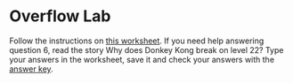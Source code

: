 # Overflow Lab
Follow the instructions on [this worksheet](https://github.com/APCSPrinciples/APCSPrinciples.github.io/blob/master/Worksheets/Overflow%20APCSP.doc?raw=true). If you need help answering question 6, read the story Why does Donkey Kong break on level 22? Type your answers in the worksheet, save it and check your answers with the [answer key](https://github.com/APCSPrinciples/APCSPrinciples.github.io/blob/master/Worksheets/Overflow%20APCSP%20key.doc?raw=true).
